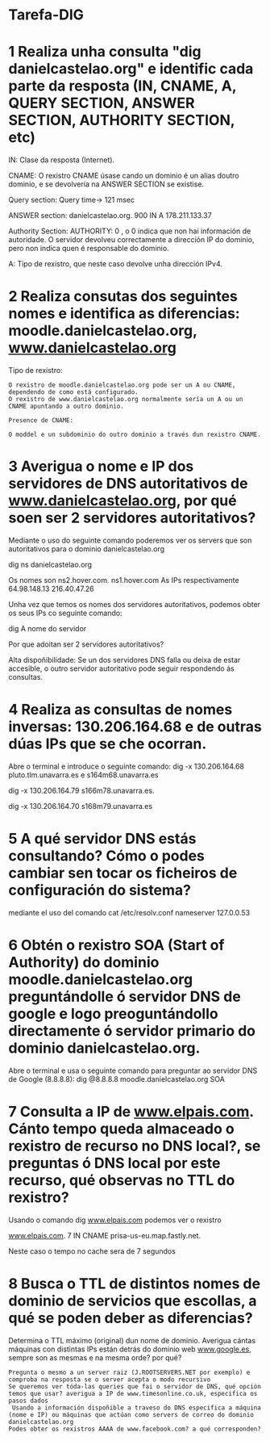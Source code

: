 # Tarefa-DIG


# 1 Realiza unha consulta "dig danielcastelao.org" e identific cada parte da resposta (IN, CNAME, A, QUERY SECTION, ANSWER SECTION, AUTHORITY SECTION, etc)

IN: Clase da resposta (Internet).

CNAME: O rexistro CNAME úsase cando un dominio é un alias doutro dominio, e se devolvería na ANSWER SECTION se existise.

Query section: Query time-> 121 msec

ANSWER section: danielcastelao.org.	900	IN	A	178.211.133.37

Authority Section: AUTHORITY: 0
, o 0  indica que non hai información de autoridade. O servidor devolveu correctamente a dirección IP do dominio, pero non indica quen é responsable do dominio.

A: Tipo de rexistro, que neste caso devolve unha dirección IPv4.


# 2 Realiza consutas dos seguintes nomes e identifica as diferencias: moodle.danielcastelao.org, www.danielcastelao.org  
Tipo de rexistro:

    O rexistro de moodle.danielcastelao.org pode ser un A ou CNAME, dependendo de como está configurado.
    O rexistro de www.danielcastelao.org normalmente sería un A ou un CNAME apuntando a outro dominio.

    Presence de CNAME:

    O moddel e un subdominio do outro dominio a través dun rexistro CNAME.

# 3  Averigua o nome e IP dos servidores de DNS autoritativos de www.danielcastelao.org, por qué soen ser 2 servidores autoritativos?
Mediante o uso do seguinte comando poderemos ver os servers que son autoritativos para o dominio danielcastelao.org

dig ns danielcastelao.org

Os nomes son 
ns2.hover.com.
ns1.hover.com
As IPs respectivamente
64.98.148.13
216.40.47.26

Unha vez que temos os nomes dos servidores autoritativos, podemos obter os seus IPs co seguinte comando:

dig A nome do servidor

Por que adoitan ser 2 servidores autoritativos?

Alta dispoñibilidade: Se un dos servidores DNS falla ou deixa de estar accesible, o outro servidor autoritativo pode seguir respondendo ás consultas. 



# 4 Realiza as consultas de nomes inversas: 130.206.164.68 e de outras dúas IPs que se che ocorran.

Abre o terminal e introduce o seguinte comando:
dig -x 130.206.164.68
pluto.tlm.unavarra.es e s164m68.unavarra.es

dig -x 130.206.164.79 
s166m78.unavarra.es.

dig -x 130.206.164.70
s168m79.unavarra.es

# 5 A qué servidor DNS estás consultando? Cómo o podes cambiar sen tocar os ficheiros de configuración do sistema?
mediante el uso del comando cat /etc/resolv.conf 
nameserver 127.0.0.53

# 6 Obtén o rexistro SOA (Start of Authority) do dominio  moodle.danielcastelao.org preguntándolle ó servidor DNS de google e logo preoguntándollo directamente ó servidor primario do dominio danielcastelao.org.

Abre o terminal e usa o seguinte comando para preguntar ao servidor DNS de Google (8.8.8.8):
dig @8.8.8.8 moodle.danielcastelao.org SOA

# 7 Consulta a IP de www.elpais.com. Cánto tempo queda almaceado o rexistro de recurso no DNS local?, se preguntas ó DNS local por este recurso, qué observas no TTL do rexistro?

Usando o comando dig www.elpais.com podemos ver o rexistro

www.elpais.com.		7	IN	CNAME	prisa-us-eu.map.fastly.net.

Neste caso o tempo no cache sera de 7 segundos



# 8 Busca o TTL de distintos nomes de dominio de servicios que escollas, a qué se poden deber as diferencias?

Determina o TTL máximo (original) dun nome de dominio.
Averigua cántas máquinas con distintas IPs están detrás do dominio web www.google.es, sempre son as mesmas e na mesma orde? por qué?

    Pregunta o mesmo a un server raiz (J.ROOTSERVERS.NET por exemplo) e comproba na resposta se o server acepta o modo recursivo
    Se queremos ver tóda-las queries que fai o servidor de DNS, qué opción temos que usar? averigua a IP de www.timesonline.co.uk, especifica os pasos dados
     Usando a información dispoñible a traveso do DNS especifica a máquina (nome e IP) ou máquinas que actúan como servers de correo do dominio danielcastelao.org
    Podes obter os rexistros AAAA de www.facebook.com? a qué corresponden?
